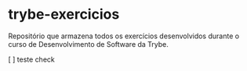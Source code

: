 # trybe-exercicios
Repositório que armazena todos os exercícios desenvolvidos durante o curso de Desenvolvimento de Software da Trybe.

[ ] teste check
